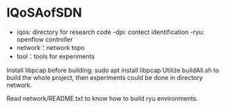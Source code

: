 # IQoSAofSDN
- iqos: directory for research code
  -dpi: contect identification
  -ryu: openflow controller
- network：network topo
- tool：tools for experiments 

Install libpcap before building: sudo apt install libpcap
Utilize buildAll.sh to build the whole project, then experiments could be done in directory network.

Read network/README.txt to know how to build ryu environments.
